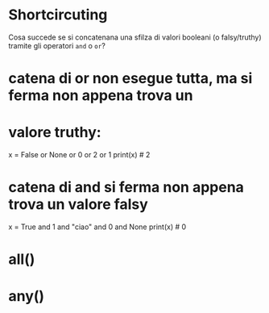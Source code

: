 # Shortcircuting

Cosa succede se si concatenana una sfilza di valori booleani (o falsy/truthy) tramite gli operatori `and` o `or`?

# catena di or non esegue tutta, ma si ferma non appena trova un 
# valore truthy:
x = False or None or 0 or 2 or 1
print(x) # 2


# catena di and si ferma non appena trova un valore falsy

x = True and 1 and "ciao" and 0 and None 
print(x) # 0


# all()
# any()

